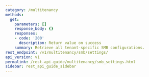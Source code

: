 ```yaml
---
category: /multitenancy
methods:
  get:
    parameters: []
    response_body: {}
    responses:
    - code: '200'
      description: Return value on success
    summary: Retrieve all tenant-specific SMB configurations.
rest_endpoint: /v1/multitenancy/smb/settings/
api_version: v1
permalink: /rest-api-guide/multitenancy/smb_settings.html
sidebar: rest_api_guide_sidebar
---
```

